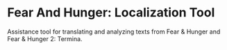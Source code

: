 # Fear And Hunger: Localization Tool

Assistance tool for translating and analyzing texts from Fear & Hunger and Fear & Hunger 2: Termina.